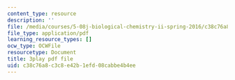 ```yaml
---
content_type: resource
description: ''
file: /media/courses/5-08j-biological-chemistry-ii-spring-2016/c38c76a8c3c8e42b1efd08cabbe4b4ee_O1_f7Pu60Bk.pdf
file_type: application/pdf
learning_resource_types: []
ocw_type: OCWFile
resourcetype: Document
title: 3play pdf file
uid: c38c76a8-c3c8-e42b-1efd-08cabbe4b4ee
---
```

